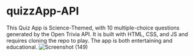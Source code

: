 # quizzApp-API
This Quiz App is Science-Themed, with 10 multiple-choice questions generated by the Open Trivia API. It is built with HTML, CSS, and JS and requires cloning the repo to play. The app is both entertaining and educational.
![Screenshot (149)](https://github.com/ritikZ18/quizzApp-API/assets/116812243/c82cae5a-b1d2-45c7-b7a4-306ef06cbb2b)
